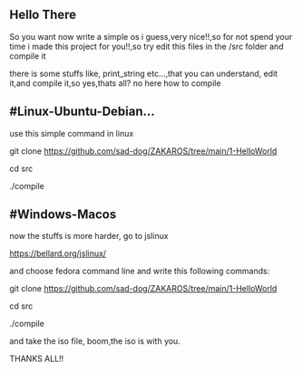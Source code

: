 <h2>Hello There</h2>

So you want now write a simple os i guess,very nice!!,so for not spend your time i made this project for you!!,so try edit this files in the /src folder
and compile it

there is some stuffs like, print_string etc...,that you can understand, edit it,and compile it,so yes,thats all? no here how to compile

<h2>#Linux-Ubuntu-Debian...</h2>

use this simple command in linux

git clone https://github.com/sad-dog/ZAKAROS/tree/main/1-HelloWorld

cd src

./compile

<h2>#Windows-Macos</h2>

now the stuffs is more harder, go to jslinux

https://bellard.org/jslinux/

and choose fedora command line and write this following commands:

git clone https://github.com/sad-dog/ZAKAROS/tree/main/1-HelloWorld

cd src

./compile

and take the iso file, boom,the iso is with you.

THANKS ALL!!
